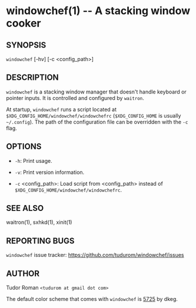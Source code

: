 windowchef(1) -- A stacking window cooker
=====================================

## SYNOPSIS

`windowchef` [-hv] [-c <config_path>]

## DESCRIPTION

`windowchef` is a stacking window manager that doesn't handle keyboard or
pointer inputs. It is controlled and configured by `waitron`.

At startup,
`windowchef` runs a script located at `$XDG_CONFIG_HOME/windowchef/windowchefrc`
(`$XDG_CONFIG_HOME` is usually `~/.config`). The path of the configuration file can be
overridden with the `-c` flag.

## OPTIONS

* `-h`:
	Print usage.

* `-v`:
	Print version information.

* `-c` <config_path>:
	Load script from <config_path> instead of
	`$XDG_CONFIG_HOME/windowchef/windowchefrc`.

## SEE ALSO

waitron(1), sxhkd(1), xinit(1)

## REPORTING BUGS

`windowchef` issue tracker: https://github.com/tudurom/windowchef/issues

## AUTHOR

Tudor Roman `<tudurom at gmail dot com>`

The default color scheme that comes with `windowchef` is [5725](https://github.com/dkeg/crayolo#5725) by dkeg.
